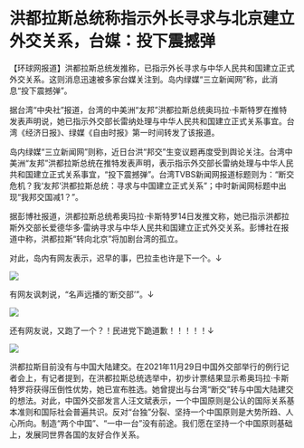 # 洪都拉斯总统称指示外长寻求与北京建立外交关系，台媒：投下震撼弹

【环球网报道】洪都拉斯总统发推称，已指示外长寻求与中华人民共和国建立正式外交关系。这则消息迅速被多家台媒关注到。岛内绿媒“三立新闻网”称，此消息“投下震撼弹”。

据台湾“中央社”报道，台湾的中美洲“友邦”洪都拉斯总统奥玛拉·卡斯特罗在推特发表声明说，她已指示外交部长雷纳处理与中华人民共和国建立正式关系事宜。台湾《经济日报》、绿媒《自由时报》第一时间转发了该报道。

岛内绿媒“三立新闻网”则称，近日台洪“邦交”生变议题再度受到舆论关注。台湾中美洲“友邦”洪都拉斯总统在推特发表声明，表示指示外交部长雷纳处理与中华人民共和国建立正式关系事宜，“投下震撼弹”。台湾TVBS新闻网报道标题则为：“断交危机？我‘友邦’洪都拉斯总统：寻求与中国建立正式关系”；中时新闻网标题中出现“我邦交国减1？”。

据彭博社报道，洪都拉斯总统希奥玛拉·卡斯特罗14日发推文称，她已指示洪都拉斯外交部长爱德华多·雷纳寻求与中华人民共和国建立正式外交关系。彭博社在报道中称，洪都拉斯“转向北京”将加剧台湾的孤立。

对此，岛内有网友表示，迟早的事，巴拉圭也许是下一个。↓

![](https://inews.gtimg.com/om_bt/OKyIPrBcP9EuPLMAxEjLYf0PI2MFr2iZuIAcruno0k0M8AA/1000)

有网友讽刺说，“名声远播的‘断交部’”。↓

![](https://inews.gtimg.com/om_bt/OO2snLLRTWnGMOh31DGN3mDpTraYbp_RI8cs9CZTyq2JsAA/1000)

还有网友说，又跑了一个？！民进党下跪道歉！！！！！↓

![](https://inews.gtimg.com/om_bt/O1Z690qHIisALPNSKEXwWpGcaI-8AyYQztLEJA9QkIxgkAA/1000)

洪都拉斯目前没有与中国大陆建交。在2021年11月29日中国外交部举行的例行记者会上，有记者提到，在洪都拉斯总统选举中，初步计票结果显示希奥玛拉·卡斯特罗将获得压倒性优势，她已宣布胜选。她曾提出与台湾“断交”转与中国大陆建交的想法。对此，中国外交部发言人汪文斌表示，一个中国原则是公认的国际关系基本准则和国际社会普遍共识。反对“台独”分裂、坚持一个中国原则是大势所趋、人心所向。制造“两个中国”、“一中一台”没有前途。我们愿在坚持一个中国原则基础上，发展同世界各国的友好合作关系。

